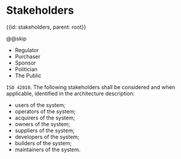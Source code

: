 # Stakeholders
{{id: stakeholders, parent: root}}

@@skip 

- Regulator
- Purchaser
- Sponsor
- Politician
- The Public

`ISO 42010`. The following stakeholders shall be considered and when applicable, identified in the architecture description:

- users of the system;
- operators of the system;
- acquirers of the system;
- owners of the system;
- suppliers of the system;
- developers of the system;
- builders of the system;
- maintainers of the system.
